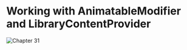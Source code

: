 # Working with AnimatableModifier and LibraryContentProvider
![Chapter 31](https://github.com/user-attachments/assets/3d21c2ed-617e-46b4-8276-36eb1e64e710)
